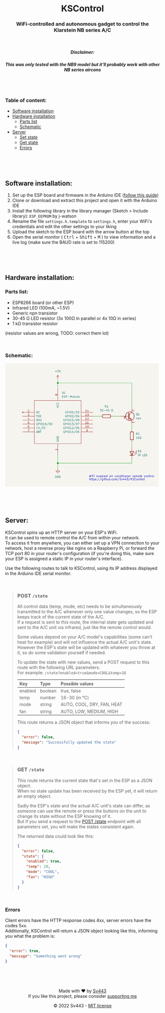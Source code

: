 <div align="center" style="text-align:center;">

# KSControl
### WiFi-controlled and autonomous gadget to control the Klarstein NB series A/C

<br>

##### Disclaimer:
##### This was only tested with the NB9 model but it'll probably work with other NB series aircons

</div>

<br><br>

### Table of content:

- [Software installation](#software-installation)
- [Hardware installation](#hardware-installation)
  - [Parts list](#parts-list)
  - [Schematic](#schematic)
- [Server](#server)
  - [Set state](#post-state)
  - [Get state](#get-state)
  - [Errors](#errors)

<br><br><br>

## Software installation:
1. Set up the ESP board and firmware in the Arduino IDE ([follow this guide](https://randomnerdtutorials.com/how-to-install-esp8266-board-arduino-ide/))
2. Clone or download and extract this project and open it with the Arduino IDE
3. Install the following library in the library manager (Sketch > Include library): `ESP_EEPROM` by j-watson
4. Rename the file `settings.h.template` to `settings.h`, enter your WiFi's credentials and edit the other settings to your liking
5. Upload the sketch to the ESP board with the arrow button at the top
6. Open the serial monitor ( <kbd>Ctrl</kbd> + <kbd>Shift</kbd> + <kbd>M</kbd> ) to view information and a live log (make sure the BAUD rate is set to 115200)

<br><br><br>

## Hardware installation:

### Parts list:
- ESP8266 board (or other ESP)
- Infrared LED (100mA, ~1.5V)
- Generic npn transistor
- 30-45 Ω LED resistor (3x 100Ω in parallel or 4x 10Ω in series)
- 1 kΩ transistor resistor

(resistor values are wrong, TODO: correct them lol)

<br>

### Schematic:
<a href="./resources/Schematic/Schematic.svg"><img alt="schematic image" src="./resources/Schematic/Schematic.svg" height="400" /></a>

<br><br><br>

## Server:
KSControl spins up an HTTP server on your ESP's WiFi.  
It can be used to remote control the A/C from within your network.  
To access it from anywhere, you can either set up a VPN connection to your network, host a reverse proxy like nginx on a Raspberry Pi, or forward the TCP port 80 in your router's configuration (if you're doing this, make sure your ESP is assigned a static IP in your router's interface).  
  
Use the following routes to talk to KSControl, using its IP address displayed in the Arduino IDE serial monitor.  

<br>

> ### POST `/state`
> All control data (temp, mode, etc) needs to be simultaneously transmitted to the A/C whenever only one value changes, so the ESP keeps track of the current state of the A/C.  
> If a request is sent to this route, the internal state gets updated and sent to the A/C unit via infrared, just like the remote control would.  
>   
> Some values depend on your A/C model's capabilities (some can't heat for example) and will not influence the actual A/C unit's state.  
> However the ESP's state will be updated with whatever you throw at it, so do some validation yourself if needed.  
>   
> To update the state with new values, send a POST request to this route with the following URL parameters.  
> For example: `/state?enabled=true&mode=COOL&temp=18`
> 
> | Key | Type | Possible values |
> | :-- | :-- | :-- |
> | enabled | boolean | true, false |
> | temp | number | 16-30 (in °C) |
> | mode | string | AUTO, COOL, DRY, FAN, HEAT |
> | fan | string | AUTO, LOW, MEDIUM, HIGH |
>   
> This route returns a JSON object that informs you of the success:
> ```json
> {
>   "error": false,
>   "message": "Successfully updated the state"
> }
> ```

<br>

> ### GET `/state`
> This route returns the current state that's set in the ESP as a JSON object.  
> When no state update has been received by the ESP yet, it will return an empty object.  
>   
> Sadly the ESP's state and the actual A/C unit's state can differ, as someone can use the remote or press the buttons on the unit to change its state without the ESP knowing of it.  
> But if you send a request to the [POST /state](#post-state) endpoint with all parameters set, you will make the states consistent again.  
>   
> The returned data could look like this:
> ```json
> {
>   "error": false,
>   "state": {
>     "enabled": true,
>     "temp": 20,
>     "mode": "COOL",
>     "fan": "HIGH"
>   }
> }
> ```

<br>

### Errors
Client errors have the HTTP response codes 4xx, server errors have the codes 5xx.  
Additionally, KSControl will return a JSON object looking like this, informing you what the problem is:
```json
{
  "error": true,
  "message": "Something went wrong"
}
```

<br><br><br>

<div align="center" style="text-align: center;">

Made with ❤️ by [Sv443](https://github.com/Sv443)  
If you like this project, please consider [supporting me](https://github.com/sponsors/Sv443)  
  
© 2022 Sv443 - [MIT license](./LICENSE.txt)

</div>
